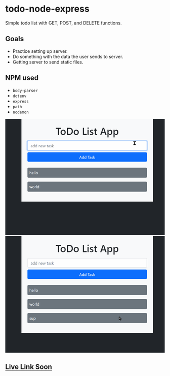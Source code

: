 # todo-node-express
Simple todo list with GET, POST, and DELETE functions.

## Goals
- Practice setting up server.
- Do something with the data the user sends to server.
- Getting server to send static files.

## NPM used
 - `body-parser`
 - `dotenv`
 - `express`
 - `path`
 - `nodemon`

![Alt Text](assets/Animation1.gif)
![Alt Text](assets/Animation2.gif)

## [Live Link Soon](https://www.google.com/)
